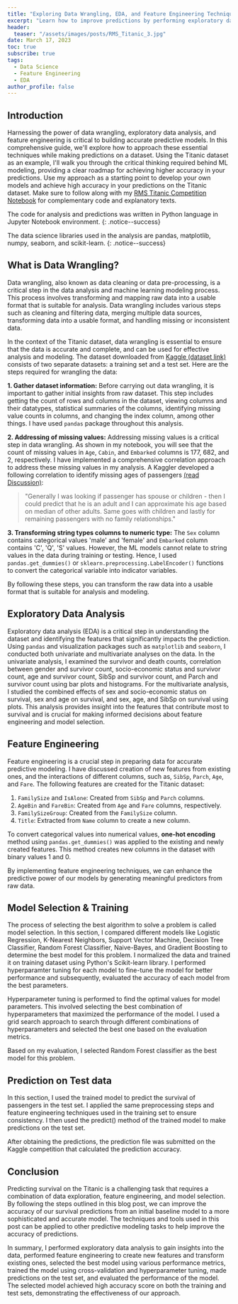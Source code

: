 ```yaml
---
title: "Exploring Data Wrangling, EDA, and Feature Engineering Techniques for Better Predictions: A Titanic Dataset Study"
excerpt: "Learn how to improve predictions by performing exploratory data analysis, implementing data wrangling techniques, applying feature engineering, and performing hyperparameter tuning, with the help of titanic dataset."
header:
  teaser: "/assets/images/posts/RMS_Titanic_3.jpg"
date: March 17, 2023
toc: true
subscribe: true
tags:
  - Data Science
  - Feature Engineering
  - EDA
author_profile: false
---
```


## Introduction

Harnessing the power of data wrangling, exploratory data analysis, and feature engineering is critical to building accurate predictive models. In this comprehensive guide, we'll explore how to approach these essential techniques while making predictions on a dataset. Using the Titanic dataset as an example, I'll walk you through the critical thinking required behind ML modeling, providing a clear roadmap for achieving higher accuracy in your predictions. Use my approach as a starting point to develop your own models and achieve high accuracy in your predictions on the Titanic dataset. Make sure to follow along with my [RMS Titanic Competition Notebook](https://github.com/vxsharma-14/my-ds-notebooks/blob/main/kaggle-titanic-prediction.ipynb) for complementary code and explanatory texts.

The code for analysis and predictions was written in Python language in Jupyter Notebook environment.
{: .notice--success}

The data science libraries used in the analysis are pandas, matplotlib, numpy, seaborn, and scikit-learn.
{: .notice--success}

## What is Data Wrangling?

Data wrangling, also known as data cleaning or data pre-processing, is a critical step in the data analysis and machine learning modeling process. This process involves transforming and mapping raw data into a usable format that is suitable for analysis. Data wrangling includes various steps such as cleaning and filtering data, merging multiple data sources, transforming data into a usable format, and handling missing or inconsistent data.

In the context of the Titanic dataset, data wrangling is essential to ensure that the data is accurate and complete, and can be used for effective analysis and modeling. The dataset downloaded from [Kaggle (dataset link)](https://www.kaggle.com/competitions/titanic/data) consists of two separate datasets: a training set and a test set. Here are the steps required for wrangling the data:

**1. Gather dataset information:** Before carrying out data wrangling, it is important to gather initial insights from raw dataset. This step includes getting the count of rows and columns in the dataset, viewing columns and their datatypes, statistical summaries of the columns, identifying missing value counts in columns, and changing the index column, among other things. I have used `pandas` package throughout this analysis.

**2. Addressing of missing values:** Addressing missing values is a critical step in data wrangling. As shown in my notebook, you will see that the count of missing values in `Age`, `Cabin`, and `Embarked` columns is 177, 682, and 2, respectively. I have implemented a comprehensive correlation approach to address these missing values in my analysis. A Kaggler developed a following correlation to identify missing ages of passengers [(read Discussion)](https://www.kaggle.com/competitions/titanic/discussion/384013):

>  "Generally I was looking if passenger has spouse or children - then I could predict that he is an adult and I can approximate his age based on median of other adults. Same goes with children and lastly for remaining passengers with no family relationships."

**3. Transforming string types columns to numeric type:** The `Sex` column contains categorical values 'male' and 'female' and `Embarked` column contains 'C', 'Q', 'S' values. However, the ML models cannot relate to string values in the data during training or testing. Hence, I used `pandas.get_dummies()` or `sklearn.preprocessing.LabelEncoder()` functions to convert the categorical variable into indicator variables.

By following these steps, you can transform the raw data into a usable format that is suitable for analysis and modeling.

## Exploratory Data Analysis

Exploratory data analysis (EDA) is a critical step in understanding the dataset and identifying the features that significantly impacts the prediction. Using `pandas` and visualization packages such as `matplotlib` and `seaborn`, I conducted both univariate and multivariate analyses on the data. In the univariate analysis, I examined the survivor and death counts, correlation between gender and survivor count, socio-economic status and survivor count, age and survivor count, SibSp and survivor count, and Parch and survivor count using bar plots and histograms. For the multivariate analysis, I studied the combined effects of sex and socio-economic status on survival, sex and age on survival, and sex, age, and SibSp on survival using plots. This analysis provides insight into the features that contribute most to survival and is crucial for making informed decisions about feature engineering and model selection.

## Feature Engineering

Feature engineering is a crucial step in preparing data for accurate predictive modeling. I have discussed creation of new features from existing ones, and the interactions of different columns, such as, `SibSp`, `Parch`, `Age`, and `Fare`. The following features are created for the Titanic dataset:

1. `FamilySize` and `IsAlone`: Created from `SibSp` and `Parch` columns.
2. `AgeBin` and `FareBin`: Created from `Age` and `Fare` columns, respectively.
3. `FamilySizeGroup`: Created from the `FamilySize` column.
4. `Title`: Extracted from `Name` column to create a new column.

To convert categorical values into numerical values, **one-hot encoding** method using `pandas.get_dummies()` was applied to the existing and newly created features. This method creates new columns in the dataset with binary values 1 and 0.

By implementing feature engineering techniques, we can enhance the predictive power of our models by generating meaningful predictors from raw data.

## Model Selection & Training

The process of selecting the best algorithm to solve a problem is called model selection. In this section, I compared different models like Logistic Regression, K-Nearest Neighbors, Support Vector Machine, Decision Tree Classifier, Random Forest Classifier, Naive-Bayes, and Gradient Boosting to determine the best model for this problem. I normalized the data and trained it on training dataset using Python's Scikit-learn library. I performed hyperparamter tuning for each model to fine-tune the model for better performance and subsequently, evaluated the accuracy of each model from the best parameters. 

Hyperparameter tuning is performed to find the optimal values for model parameters. This involved selecting the best combination of hyperparameters that maximized the performance of the model. I used a grid search approach to search through different combinations of hyperparameters and selected the best one based on the evaluation metrics.

Based on my evaluation, I selected Random Forest classifier as the best model for this problem.

## Prediction on Test data

In this section, I used the trained model to predict the survival of passengers in the test set. I applied the same preprocessing steps and feature engineering techniques used in the training set to ensure consistency. I then used the predict() method of the trained model to make predictions on the test set.

After obtaining the predictions, the prediction file was submitted on the Kaggle competition that calculated the prediction accuracy.

## Conclusion

Predicting survival on the Titanic is a challenging task that requires a combination of data exploration, feature engineering, and model selection. By following the steps outlined in this blog post, we can improve the accuracy of our survival predictions from an initial baseline model to a more sophisticated and accurate model. The techniques and tools used in this post can be applied to other predictive modeling tasks to help improve the accuracy of predictions.

In summary, I performed exploratory data analysis to gain insights into the data, performed feature engineering to create new features and transform existing ones, selected the best model using various performance metrics, trained the model using cross-validation and hyperparameter tuning, made predictions on the test set, and evaluated the performance of the model. The selected model achieved high accuracy score on both the training and test sets, demonstrating the effectiveness of our approach.